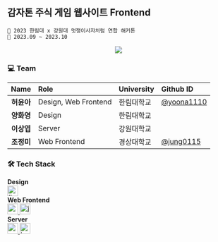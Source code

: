 ## 감자톤 주식 게임 웹사이트 Frontend
```
🥔 2023 한림대 x 강원대 멋쟁이사자처럼 연합 해커톤
📆 2023.09 ~ 2023.10
```

<div align=center>
<a href="https://hits.seeyoufarm.com"><img src="https://hits.seeyoufarm.com/api/count/incr/badge.svg?url=https%3A%2F%2Fgithub.com%2Fjung0115%2FPotato-thon-game_FRONT&count_bg=%23B29118&title_bg=%23746C52&icon=waze.svg&icon_color=%23E7E7E7&title=potato&edge_flat=false"/></a>
</div>

### 💻 Team
| Name | Role | University | Github ID |
| :------------: | :------------ | :------------ | :------------ |
| **허윤아** | Design, Web Frontend | 한림대학교 | [@yoona1110](https://github.com/yoona1110) |  
| **양화영** | Design | 한림대학교 |  |
| **이상엽** | Server | 강원대학교 |  |
| **조정미** | Web Frontend | 경상대학교 | [@jung0115](https://github.com/jung0115) |


### 🛠️ Tech Stack
**Design**  
<a href="https://www.figma.com/" target="_blank" rel="noreferrer"> <img src="http://img.shields.io/badge/figma-F24E1E?style=for-the-badge&logo=figma&logoColor=white" alt="figma" height="24"/> </a> <!-- Figma -->  
**Web Frontend**  
<a href="https://reactjs.org/" target="_blank" rel="noreferrer"> <img src="https://img.shields.io/badge/react-61DAFB?style=for-the-badge&logo=react&logoColor=black" alt="react" height="24"/> </a> <!--React -->
<a href="https://developer.mozilla.org/en-US/docs/Web/JavaScript" target="_blank" rel="noreferrer"> <img src="http://img.shields.io/badge/-Javascript-f7e018?style=for-the-badge&logo=javascript&logoColor=black" alt="javascript" height="24"/> </a> <!-- JavaScript -->    
**Server**  
<a href="https://spring.io/projects/spring-boot" target="_blank" rel="noreferrer"> <img src="http://img.shields.io/badge/-springboot-6DB33F?style=for-the-badge&logo=springboot&logoColor=white" alt="springboot" height="24"/> </a> <!-- SpringBoot -->
<a href="https://kotlinlang.org" target="_blank" rel="noreferrer"> <img src="http://img.shields.io/badge/-Kotlin-7f52ff?style=for-the-badge&logo=Kotlin&logoColor=white" alt="kotlin" height="24"/> </a> <!-- Kotlin -->  
